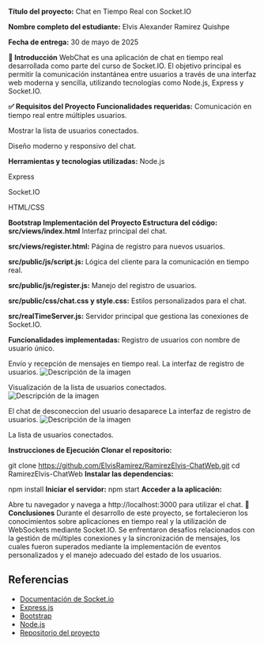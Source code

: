 **Título del proyecto:** Chat en Tiempo Real con Socket.IO

**Nombre completo del estudiante:** Elvis Alexander Ramirez Quishpe

**Fecha de entrega:** 30 de mayo de 2025

**📘 Introducción** WebChat es una aplicación de chat en tiempo real desarrollada como parte del curso de Socket.IO. El objetivo principal es permitir la comunicación instantánea entre usuarios a través de una interfaz web moderna y sencilla, utilizando tecnologías como Node.js, Express y Socket.IO.

**✅ Requisitos del Proyecto Funcionalidades requeridas:** Comunicación en tiempo real entre múltiples usuarios.

Mostrar la lista de usuarios conectados.

Diseño moderno y responsivo del chat.

**Herramientas y tecnologías utilizadas:** 
Node.js

Express

Socket.IO

HTML/CSS

**Bootstrap Implementación del Proyecto Estructura del código:**
**src/views/index.html** Interfaz principal del chat.

**src/views/register.html:** Página de registro para nuevos usuarios.

**src/public/js/script.js:** Lógica del cliente para la comunicación en tiempo real.

**src/public/js/register.js:** Manejo del registro de usuarios.

**src/public/css/chat.css y style.css:** Estilos personalizados para el chat.

**src/realTimeServer.js:** Servidor principal que gestiona las conexiones de Socket.IO.

**Funcionalidades implementadas:** Registro de usuarios con nombre de usuario único.

Envío y recepción de mensajes en tiempo real.
La interfaz de registro de usuarios.
![Descripción de la imagen](src/img/registro.png)

Visualización de la lista de usuarios conectados.
![Descripción de la imagen](src/img/usuarios.png)

El chat de desconeccion del usuario desaparece
La interfaz de registro de usuarios.
![Descripción de la imagen](src/img/desconetado.png)


La lista de usuarios conectados.



**Instrucciones de Ejecución Clonar el repositorio:**

 git clone https://github.com/ElvisRamirez/RamirezElvis-ChatWeb.git 
 cd RamirezElvis-ChatWeb 
**Instalar las dependencias:**

 npm install 
 **Iniciar el servidor:**
 npm start
 **Acceder a la aplicación:**

Abre tu navegador y navega a http://localhost:3000 para utilizar el chat. 
**💬 Conclusiones**
Durante el desarrollo de este proyecto, se fortalecieron los conocimientos sobre aplicaciones en tiempo real y la utilización de WebSockets mediante Socket.IO. Se enfrentaron desafíos relacionados con la gestión de múltiples conexiones y la sincronización de mensajes, los cuales fueron superados mediante la implementación de eventos personalizados y el manejo adecuado del estado de los usuarios.
## Referencias

- [Documentación de Socket.io](https://socket.io/docs/)
- [Express.js](https://expressjs.com/)
- [Bootstrap](https://getbootstrap.com/)
- [Node.js](https://nodejs.org/)
- [Repositorio del proyecto](https://github.com/ElvisRamirez/RamirezElvis-ChatWeb)
```



